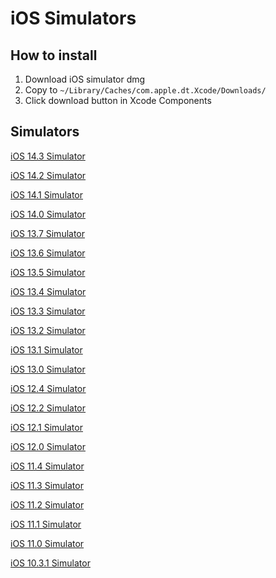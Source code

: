 # iOS Simulators

## How to install

1. Download iOS simulator dmg
2. Copy to `~/Library/Caches/com.apple.dt.Xcode/Downloads/`
3. Click download button in Xcode Components

## Simulators

[iOS 14.3 Simulator](https://devimages-cdn.apple.com/downloads/xcode/simulators/com.apple.pkg.iPhoneSimulatorSDK14_3-14.3.1.1611873653.dmg)

[iOS 14.2 Simulator](https://devimages-cdn.apple.com/downloads/xcode/simulators/com.apple.pkg.iPhoneSimulatorSDK14_2-14.2.1.1605311653.dmg)

[iOS 14.1 Simulator](https://devimages-cdn.apple.com/downloads/xcode/simulators/com.apple.pkg.iPhoneSimulatorSDK14_1-14.1.1.1604100028.dmg)

[iOS 14.0 Simulator](https://devimages-cdn.apple.com/downloads/xcode/simulators/com.apple.pkg.iPhoneSimulatorSDK14_0-14.0.1.1604100028.dmg)

[iOS 13.7 Simulator](https://devimages-cdn.apple.com/downloads/xcode/simulators/com.apple.pkg.iPhoneSimulatorSDK13_7-13.7.1.1599165590.dmg)

[iOS 13.6 Simulator](https://devimages-cdn.apple.com/downloads/xcode/simulators/com.apple.pkg.iPhoneSimulatorSDK13_6-13.6.1.1597276955.dmg)

[iOS 13.5 Simulator](https://devimages-cdn.apple.com/downloads/xcode/simulators/com.apple.pkg.iPhoneSimulatorSDK13_5-13.5.1.1591226335.dmg)

[iOS 13.4 Simulator](https://devimages-cdn.apple.com/downloads/xcode/simulators/com.apple.pkg.iPhoneSimulatorSDK13_4-13.4.1.1586370836.dmg)

[iOS 13.3 Simulator](https://devimages-cdn.apple.com/downloads/xcode/simulators/com.apple.pkg.iPhoneSimulatorSDK13_3-13.3.1.1580170331.dmg)

[iOS 13.2 Simulator](https://devimages-cdn.apple.com/downloads/xcode/simulators/com.apple.pkg.iPhoneSimulatorSDK13_2-13.2.1.1575590084.dmg)

[iOS 13.1 Simulator](https://devimages-cdn.apple.com/downloads/xcode/simulators/com.apple.pkg.iPhoneSimulatorSDK13_1-13.1.1.1571440502.dmg)

[iOS 13.0 Simulator](https://devimages-cdn.apple.com/downloads/xcode/simulators/com.apple.pkg.iPhoneSimulatorSDK13_0-13.0.1.1571440502.dmg)

[iOS 12.4 Simulator](https://devimages-cdn.apple.com/downloads/xcode/simulators/com.apple.pkg.iPhoneSimulatorSDK12_4-12.4.1.1568665771.dmg)

[iOS 12.2 Simulator](https://devimages-cdn.apple.com/downloads/xcode/simulators/com.apple.pkg.iPhoneSimulatorSDK12_2-12.2.1.1557987768.dmg)

[iOS 12.1 Simulator](https://devimages-cdn.apple.com/downloads/xcode/simulators/com.apple.pkg.iPhoneSimulatorSDK12_1-12.1.1.1543439531.dmg)

[iOS 12.0 Simulator](https://devimages-cdn.apple.com/downloads/xcode/simulators/com.apple.pkg.iPhoneSimulatorSDK12_0-12.0.1.1537588161.dmg)

[iOS 11.4 Simulator](https://devimages-cdn.apple.com/downloads/xcode/simulators/com.apple.pkg.iPhoneSimulatorSDK11_4-11.4.1.1527703358.dmg)

[iOS 11.3 Simulator](https://devimages-cdn.apple.com/downloads/xcode/simulators/com.apple.pkg.iPhoneSimulatorSDK11_3-11.3.1.1524350608.dmg)

[iOS 11.2 Simulator](https://devimages-cdn.apple.com/downloads/xcode/simulators/com.apple.pkg.iPhoneSimulatorSDK11_2-11.2.1.1516308624.dmg)

[iOS 11.1 Simulator](https://devimages-cdn.apple.com/downloads/xcode/simulators/com.apple.pkg.iPhoneSimulatorSDK11_1-11.1.1.1510784422.dmg)

[iOS 11.0 Simulator](https://devimages-cdn.apple.com/downloads/xcode/simulators/com.apple.pkg.iPhoneSimulatorSDK11_0-11.0.1.1508875951.dmg)

[iOS 10.3.1 Simulator](https://devimages-cdn.apple.com/downloads/xcode/simulators/com.apple.pkg.iPhoneSimulatorSDK10_3-10.3.1.1495751597.dmg)
